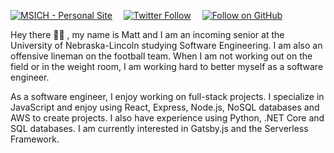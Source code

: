[![MSICH - Personal Site](https://img.shields.io/badge/MSICH-Personal%20Site-0892d0)](https://msich.dev/)&emsp;
[![Twitter Follow](https://img.shields.io/twitter/follow/mattsichterman?style=social)](https://twitter.com/mattsichterman)&emsp;
[![Follow on GitHub](https://img.shields.io/github/followers/msichterman?label=Follow%20on%20Github&style=social)](https://github.com/msichterman)&emsp;

Hey there 👋🏻 , my name is Matt and I am an incoming senior at the University of Nebraska-Lincoln studying Software Engineering. I am also an offensive lineman on the football team. When I am not working out on the field or in the weight room, I am working hard to better myself as a software engineer.

As a software engineer, I enjoy working on full-stack projects. I specialize in JavaScript and enjoy using React, Express, Node.js, NoSQL databases and AWS to create projects. I also have experience using Python, .NET Core and SQL databases. I am currently interested in Gatsby.js and the Serverless Framework.
